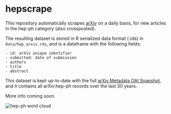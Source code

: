 
<!-- README.md is generated from README.Rmd. Please edit that file -->

# hepscrape

<!-- badges: start -->
<!-- badges: end -->

This repository automatically scrapes [arXiv](https://arxiv.org/) on a
daily basis, for new articles in the hep-ph category (also crossposted).

The resulting dataset is stored in R serialized data format (.rds) in
`data/hep_arxiv.rds`, and is a dataframe with the following fields:

    - id: arXiv unique identifier
    - submitted: date of submission
    - authors
    - title
    - abstract

This dataset is kept up-to-date with the full [arXiv Metadata OAI
Snapshot](https://www.kaggle.com/Cornell-University/arxiv), and it
contains all arXiv:hep-ph records over the last 30 years.

More info coming soon.

![hep-ph word
cloud](https://raw.githubusercontent.com/vgherard/hepscrape/master/img/cloud.png)
